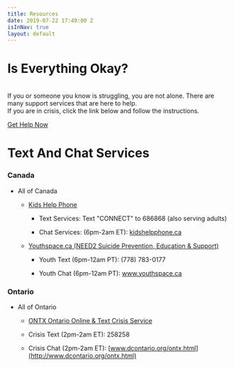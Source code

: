 ```yaml
---
title: Resources
date: 2019-07-22 17:49:00 Z
isInNav: true
layout: default
---
```


# Is Everything Okay?

<br>If you or someone you know is struggling, you are not alone. There are many support services that are here to help.
<br>If you are in crisis, click the link below and follow the instructions.

[Get Help Now](http://www.crisisservicescanada.ca/en/)

# Text And Chat Services

### Canada

* All of Canada

  * [Kids Help Phone](https://kidshelpphone.ca/)

    * Text Services: Text "CONNECT" to 686868 (also serving adults)

    * Chat Services: (6pm-2am ET): [kidshelpphone.ca](https://kidshelpphone.ca/)

  * [Youthspace.ca (NEED2 Suicide Prevention, Education & Support)](http://www.need2.ca/)

    * Youth Text (6pm-12am PT): (778) 783-0177

    * Youth Chat (6pm-12am PT): [www.youthspace.ca ](http://www.youthspace.ca/)

### Ontario

* All of Ontario

  * [ONTX Ontario Online & Text Crisis Service](http://www.dcontario.org/)

  * Crisis Text (2pm-2am ET): 258258

  * Crisis Chat (2pm-2am ET): [www.dcontario.org/ontx.html](http://www.dcontario.org/ontx.html)